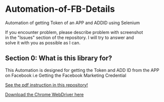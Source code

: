 # Automation-of-FB-Details
Automation of getting Token of an APP and ADDID using Selenium

If you encounter problem, please describe problem with screenshot  
in the "Issues" section of the repository. I will try to answer and  
solve it with you as possible as I can.

## Section 0: What is this library for?
This Automation is designed for getting the Token and ADD ID from the APP on Facebook  i.e Getting the Facebook Marketing Credential

[See the pdf instruction in this repository!]()  


<a href="https://sites.google.com/a/chromium.org/chromedriver/downloads">Download the Chrome WebDriver here</a>

